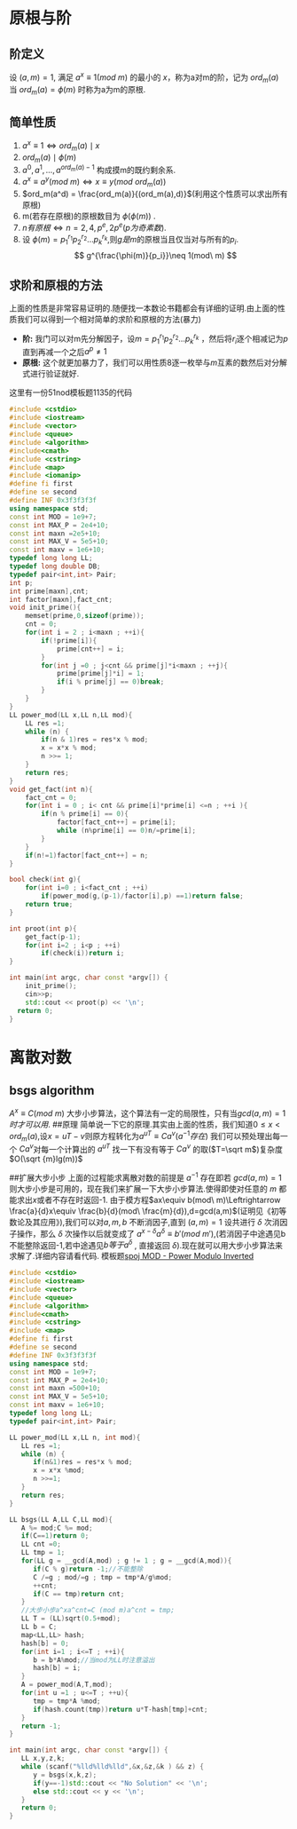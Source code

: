# 原根与阶

## 阶定义
设 $(a,m)=1$, 满足 $a^x \equiv 1(mod\ m)$ 的最小的 $x$，称为a对m的阶，记为
$ord_{m}(a)$
当 $ord_{m}(a)=\phi(m)$ 时称为a为m的原根.

## 简单性质

1. $a^x\equiv 1\Leftrightarrow ord_m(a) \mid x$
2. $ord_m(a) \mid \phi(m)$
3. $a^0,a^1,\dots ,a^{ord_m(a)-1}$ 构成摸m的既约剩余系.
4. $a^x\equiv a^y(mod\ m)\Leftrightarrow x\equiv y(mod \ ord_m(a))$
5. $ord_m(a^d) = \frac{ord_m(a)}{(ord_m(a),d)}$(利用这个性质可以求出所有原根)
6. m(若存在原根)的原根数目为 $\phi(\phi(m))$ .
7. $n有原根\Leftrightarrow n=2,4,p^e,2p^e(p为奇素数)$.
8. 设 $\phi(m)=p_1^{r_1}p_2^{r_2}\dots p_k^{r_k}$,则$g是m$的原根当且仅当对与所有的$p_i$.
   $$
   g^{\frac{\phi(m)}{p_i}}\neq 1(mod\ m)
   $$

## 求阶和原根的方法

上面的性质是非常容易证明的.随便找一本数论书籍都会有详细的证明.由上面的性质我们可以得到一个相对简单的求阶和原根的方法(暴力)

- **阶:** 我门可以对m先分解因子，设$m=p_1^{r_1}p_2^{r_2}\dots p_k^{r_k}$ ，然后将$r_i$逐个相减记为$p$直到再减一个之后$a^p\neq 1$
- **原根:** 这个就更加暴力了，我们可以用性质8逐一枚举与$m$互素的数然后对分解式进行验证就好.

这里有一份51nod模板题1135的代码
```c++
#include <cstdio>
#include <iostream>
#include <vector>
#include <queue>
#include <algorithm>
#include<cmath>
#include <cstring>
#include <map>
#include <iomanip>
#define fi first
#define se second
#define INF 0x3f3f3f3f
using namespace std;
const int MOD = 1e9+7;
const int MAX_P = 2e4+10;
const int maxn =2e5+10;
const int MAX_V = 5e5+10;
const int maxv = 1e6+10;
typedef long long LL;
typedef long double DB;
typedef pair<int,int> Pair;
int p;
int prime[maxn],cnt;
int factor[maxn],fact_cnt;
void init_prime(){
    memset(prime,0,sizeof(prime));
    cnt = 0;
    for(int i = 2 ; i<maxn ; ++i){
        if(!prime[i]){
            prime[cnt++] = i;
        }
        for(int j =0 ; j<cnt && prime[j]*i<maxn ; ++j){
            prime[prime[j]*i] = 1;
            if(i % prime[j] == 0)break;
        }
    }
}
LL power_mod(LL x,LL n,LL mod){
    LL res =1;
    while (n) {
        if(n & 1)res = res*x % mod;
        x = x*x % mod;
        n >>= 1;
    }
    return res;
}
void get_fact(int n){
    fact_cnt = 0;
    for(int i = 0 ; i< cnt && prime[i]*prime[i] <=n ; ++i ){
        if(n % prime[i] == 0){
            factor[fact_cnt++] = prime[i];
            while (n%prime[i] == 0)n/=prime[i];
        }
    }
    if(n!=1)factor[fact_cnt++] = n;
}

bool check(int g){
    for(int i=0 ; i<fact_cnt ; ++i)
        if(power_mod(g,(p-1)/factor[i],p) ==1)return false;
    return true;
}

int proot(int p){
    get_fact(p-1);
    for(int i=2 ; i<p ; ++i)
        if(check(i))return i;
}

int main(int argc, char const *argv[]) {
    init_prime();
    cin>>p;
    std::cout << proot(p) << '\n';
  return 0;
}
```


# 离散对数

## bsgs algorithm

$A^x\equiv C (mod\ m)$
大步小步算法，这个算法有一定的局限性，只有当$gcd(a,m)=1时才可以用$.
##原理
简单说一下它的原理.其实由上面的性质，我们知道$0\le x<ord_m(a)$,设$x=uT-v$则原方程转化为$a^{uT}\equiv Ca^v(a^{-1}存在)$ 我们可以预处理出每一个 $Ca^v$对每一个计算出的 $a^{uT}$ 找一下有没有等于 $Ca^v$ 的取($T=\sqrt m$)复杂度 $O(\sqrt {m}lg(m))$

##扩展大步小步
上面的过程能求离散对数的前提是 $a^{-1}$ 存在即若 $gcd(a,m)=1$ 则大步小步是可用的，现在我们来扩展一下大步小步算法.使得即使对任意的 $m$ 都能求出$x$或者不存在时返回-1.
由于模方程$ax\equiv b(mod\ m)\Leftrightarrow \frac{a}{d}x\equiv \frac{b}{d}(mod\ \frac{m}{d}),d=gcd(a,m)$(证明见《初等数论及其应用》),我们可以对$a,m,b$ 不断消因子,直到 $(a,m)=1$ 设共进行 $\delta$ 次消因子操作，那么 $\delta$ 次操作以后就变成了 $a^{x-\delta}a^\delta\equiv b'(mod\ m')$,(若消因子中途遇见b不能整除返回-1,若中途遇见$b等于a^{\delta}$ , 直接返回 $\delta$).现在就可以用大步小步算法来求解了.详细内容请看代码.
模板题[spoj MOD - Power Modulo Inverted](http://www.spoj.com/problems/MOD/en/)

```c++
#include <cstdio>
#include <iostream>
#include <vector>
#include <queue>
#include <algorithm>
#include<cmath>
#include <cstring>
#include <map>
#define fi first
#define se second
#define INF 0x3f3f3f3f
using namespace std;
const int MOD = 1e9+7;
const int MAX_P = 2e4+10;
const int maxn =500+10;
const int MAX_V = 5e5+10;
const int maxv = 1e6+10;
typedef long long LL;
typedef pair<int,int> Pair;

LL power_mod(LL x,LL n, int mod){
   LL res =1;
   while (n) {
      if(n&1)res = res*x % mod;
      x = x*x %mod;
      n >>=1;
   }
   return res;
}

LL bsgs(LL A,LL C,LL mod){
   A %= mod;C %= mod;
   if(C==1)return 0;
   LL cnt =0;
   LL tmp = 1;
   for(LL g = __gcd(A,mod) ; g != 1 ; g = __gcd(A,mod)){
      if(C % g)return -1;//不能整除
      C /=g ; mod/=g ; tmp = tmp*A/g%mod;
      ++cnt;
      if(C == tmp)return cnt;
   }
   //大步小步a^xa^cnt=C (mod m)a^cnt = tmp;
   LL T = (LL)sqrt(0.5+mod);
   LL b = C;
   map<LL,LL> hash;
   hash[b] = 0;
   for(int i=1 ; i<=T ; ++i){
      b = b*A%mod;//当mod为LL时注意溢出
      hash[b] = i;
   }
   A = power_mod(A,T,mod);
   for(int u =1 ; u<=T ; ++u){
      tmp = tmp*A %mod;
      if(hash.count(tmp))return u*T-hash[tmp]+cnt;
   }
   return -1;
}

int main(int argc, char const *argv[]) {
   LL x,y,z,k;
   while (scanf("%lld%lld%lld",&x,&z,&k ) && z) {
      y = bsgs(x,k,z);
      if(y==-1)std::cout << "No Solution" << '\n';
      else std::cout << y << '\n';
   }
   return 0;
}

```
